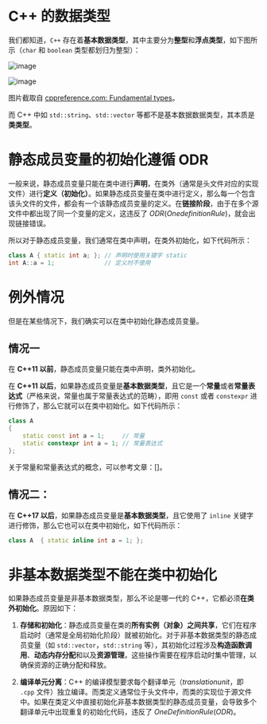 # C++ 的数据类型

我们都知道，`C++` 存在着**基本数据类型**，其中主要分为**整型**和**浮点类型**，如下图所示（`char` 和 `boolean` 类型都划归为整型）：

![image](https://github.com/user-attachments/assets/493b92aa-6bee-46ff-8882-4d195efa08a2)

![image](https://github.com/user-attachments/assets/3a85ce49-a580-42cf-af46-99826da4bd32)

图片截取自 [cppreference.com: Fundamental types](https://en.cppreference.com/w/cpp/language/types)。

而 C++ 中如 `std::string`、`std::vector` 等都不是基本数据数据类型，其本质是**类类型**。

# 静态成员变量的初始化遵循 ODR

一般来说，静态成员变量只能在类中进行**声明**，在类外（通常是头文件对应的实现文件）进行**定义（初始化）**。如果静态成员变量在类中进行定义，那么每一个包含该头文件的文件，都会有一个该静态成员变量的定义。在**链接阶段**，由于在多个源文件中都出现了同一个变量的定义，这违反了 $ODR(One definition Rule)$，就会出现链接错误。

所以对于静态成员变量，我们通常在类中声明，在类外初始化，如下代码所示：

```cpp
class A { static int a; }; // 声明时使用关键字 static
int A::a = 1;              // 定义时不使用
```

# 例外情况

但是在某些情况下，我们确实可以在类中初始化静态成员变量。

## 情况一

在 **C++11 以前**，静态成员变量只能在类中声明，类外初始化。

在 **C++11 以后**，如果静态成员变量是**基本数据类型**，且它是一个**常量**或者**常量表达式**（严格来说，常量也属于常量表达式的范畴），即用 `const` 或者 `constexpr` 进行修饰了，那么它就可以在类中初始化。如下代码所示：

```cpp
class A 
{
    static const int a = 1;     // 常量
    static constexpr int a = 1; // 常量表达式
};
```

关于常量和常量表达式的概念，可以参考文章：[]。

## 情况二：

在 **C++17 以后**，如果静态成员变量是**基本数据类型**，且它使用了 `inline` 关键字进行修饰，那么它也可以在类中初始化，如下代码所示：

```cpp
class A  { static inline int a = 1; };
```

# 非基本数据类型不能在类中初始化

如果静态成员变量是非基本数据类型，那么不论是哪一代的 C++，它都必须**在类外初始化**。原因如下：

1. **存储和初始化**：静态成员变量在类的**所有实例（对象）之间共享**，它们在程序启动时（通常是全局初始化阶段）就被初始化。对于非基本数据类型的静态成员变量（如 `std::vector`，`std::string` 等），其初始化过程涉及**构造函数调用**、**动态内存分配**和以及**资源管理**，这些操作需要在程序启动时集中管理，以确保资源的正确分配和释放。

2. **编译单元分离**：C++ 的编译模型要求每个翻译单元（$translation unit$，即 `.cpp` 文件）独立编译。而类定义通常位于头文件中，而类的实现位于源文件中。如果在类定义中直接初始化非基本数据类型的静态成员变量，会导致多个翻译单元中出现重复的初始化代码，违反了 $One Definition Rule (ODR)$。
